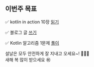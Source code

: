 ## 이번주 목표

✅ kotlin in action 10장 [읽기](https://user-images.githubusercontent.com/34855745/107855117-ec49a880-6e63-11eb-8812-64db6379bc2d.png)  

✅ 블로그 글 [쓰기](https://huisam.tistory.com/entry/kotlinHighFunction)  

✅ Kotlin 알고리즘 1문제 [풀이](https://github.com/huisam/JinLearnedList/commit/e47436e2c7e41c9add926e88a28226c5af3ac372)  
 
설날은 모두 안전하게 잘 지내고 오세요~! 👨‍👧‍👦  
새해 복 많이 받으세요 ㊗️